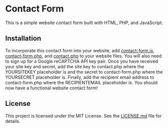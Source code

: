 # Contact Form

This is a simple website contact form built with HTML, PHP, and JavaScript.

## Installation

To incorporate this contact form into your website, add [contact-form.js](contact-form.js), [contact-form.php](contact-form.php), and [contact.php](contact.php) to your website files. You will also need to sign up for a Google reCAPTCHA API key pair. Once you have received your site key and secret, add the site key to contact.php where the YOURSITEKEY placeholder is and the secret to contact-form.php where the YOURSECRET placeholder is. Finally, add the recipient email address to contact-form.php where the RECIPIENTEMAIL placeholder is. You should now have a functional website contact form!

## License

This project is licensed under the MIT License. See the [LICENSE.md](LICENSE.md) file for details.
